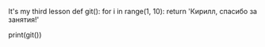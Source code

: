 It's my third lesson
    def git():
        for i in range(1, 10):
            return 'Кирилл, спасибо за занятия!'


print(git())
